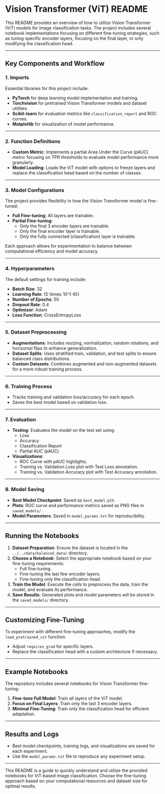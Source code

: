 # Vision Transformer (ViT) README

This README provides an overview of how to utilize Vision Transformer (ViT) models for image classification tasks. The project includes several notebook implementations focusing on different fine-tuning strategies, such as tuning specific encoder layers, focusing on the final layer, or only modifying the classification head.

---

## Key Components and Workflow

### **1. Imports**

Essential libraries for this project include:

-   **PyTorch** for deep learning model implementation and training.
-   **Torchvision** for pretrained Vision Transformer models and dataset utilities.
-   **Scikit-learn** for evaluation metrics like `classification_report` and ROC curves.
-   **Matplotlib** for visualization of model performance.

---

### **2. Function Definitions**

-   **Custom Metric**: Implements a partial Area Under the Curve (pAUC) metric focusing on TPR thresholds to evaluate model performance more granularly.
-   **Model Loading**: Loads the ViT model with options to freeze layers and replace the classification head based on the number of classes.

---

### **3. Model Configurations**

The project provides flexibility in how the Vision Transformer model is fine-tuned:

-   **Full Fine-tuning**: All layers are trainable.
-   **Partial Fine-tuning**:
    -   Only the final 3 encoder layers are trainable.
    -   Only the final encoder layer is trainable.
    -   Only the fully connected (classification) layer is trainable.

Each approach allows for experimentation to balance between computational efficiency and model accuracy.

---

### **4. Hyperparameters**

The default settings for training include:

-   **Batch Size**: 32
-   **Learning Rate**: \(5 \times 10^{-6}\)
-   **Number of Epochs**: 50
-   **Dropout Rate**: 0.4
-   **Optimizer**: Adam
-   **Loss Function**: CrossEntropyLoss

---

### **5. Dataset Preprocessing**

-   **Augmentations**: Includes resizing, normalization, random rotations, and horizontal flips to enhance generalization.
-   **Dataset Splits**: Uses stratified train, validation, and test splits to ensure balanced class distributions.
-   **Custom Datasets**: Combines augmented and non-augmented datasets for a more robust training process.

---

### **6. Training Process**

-   Tracks training and validation loss/accuracy for each epoch.
-   Saves the best model based on validation loss.

---

### **7. Evaluation**

-   **Testing**: Evaluates the model on the test set using:
    -   Loss
    -   Accuracy
    -   Classification Report
    -   Partial AUC (pAUC)
-   **Visualizations**:
    -   ROC Curve with pAUC highlights.
    -   Training vs. Validation Loss plot with Test Loss annotation.
    -   Training vs. Validation Accuracy plot with Test Accuracy annotation.

---

### **8. Model Saving**

-   **Best Model Checkpoint**: Saved as `best_model.pth`.
-   **Plots**: ROC curve and performance metrics saved as PNG files in `saved_models/`.
-   **Model Parameters**: Saved in `model_params.txt` for reproducibility.

---

## Running the Notebooks

1. **Dataset Preparation**: Ensure the dataset is located in the `../../data/balanced_data/` directory.
2. **Choose a Notebook**: Select the appropriate notebook based on your fine-tuning requirements:
    - Full fine-tuning.
    - Fine-tuning the last few encoder layers.
    - Fine-tuning only the classification head.
3. **Train the Model**: Execute the cells to preprocess the data, train the model, and evaluate its performance.
4. **Save Results**: Generated plots and model parameters will be stored in the `saved_models/` directory.

---

## Customizing Fine-Tuning

To experiment with different fine-tuning approaches, modify the `load_pretrained_vit` function:

-   Adjust `requires_grad` for specific layers.
-   Replace the classification head with a custom architecture if necessary.

---

## Example Notebooks

The repository includes several notebooks for Vision Transformer fine-tuning:

1. **Fine-tune Full Model**: Train all layers of the ViT model.
2. **Focus on Final Layers**: Train only the last 3 encoder layers.
3. **Minimal Fine-Tuning**: Train only the classification head for efficient adaptation.

---

## Results and Logs

-   Best model checkpoints, training logs, and visualizations are saved for each experiment.
-   Use the `model_params.txt` file to reproduce any experiment setup.

---

This README is a guide to quickly understand and utilize the provided notebooks for ViT-based image classification. Choose the fine-tuning approach based on your computational resources and dataset size for optimal results.
